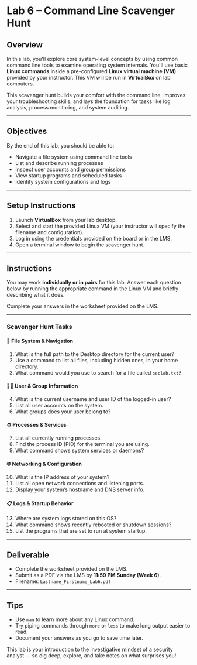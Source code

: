 # Lab 6 – Command Line Scavenger Hunt

## Overview

In this lab, you'll explore core system-level concepts by using common command line tools to examine operating system internals. You'll use basic **Linux commands** inside a pre-configured **Linux virtual machine (VM)** provided by your instructor. This VM will be run in **VirtualBox** on lab computers.

This scavenger hunt builds your comfort with the command line, improves your troubleshooting skills, and lays the foundation for tasks like log analysis, process monitoring, and system auditing.

---

## Objectives
By the end of this lab, you should be able to:
- Navigate a file system using command line tools
- List and describe running processes
- Inspect user accounts and group permissions
- View startup programs and scheduled tasks
- Identify system configurations and logs

---

## Setup Instructions
1. Launch **VirtualBox** from your lab desktop.
2. Select and start the provided Linux VM (your instructor will specify the filename and configuration).
3. Log in using the credentials provided on the board or in the LMS.
4. Open a terminal window to begin the scavenger hunt.

---

## Instructions
You may work **individually or in pairs** for this lab. Answer each question below by running the appropriate command in the Linux VM and briefly describing what it does.

Complete your answers in the worksheet provided on the LMS.

---

### Scavenger Hunt Tasks

#### 📁 File System & Navigation
1. What is the full path to the Desktop directory for the current user?
2. Use a command to list all files, including hidden ones, in your home directory.
3. What command would you use to search for a file called `seclab.txt`?

#### 👷‍♂️ User & Group Information
4. What is the current username and user ID of the logged-in user?
5. List all user accounts on the system.
6. What groups does your user belong to?

#### ⚙️ Processes & Services
7. List all currently running processes.
8. Find the process ID (PID) for the terminal you are using.
9. What command shows system services or daemons?

#### 🌐 Networking & Configuration
10. What is the IP address of your system?
11. List all open network connections and listening ports.
12. Display your system’s hostname and DNS server info.

#### 📋 Logs & Startup Behavior
13. Where are system logs stored on this OS?
14. What command shows recently rebooted or shutdown sessions?
15. List the programs that are set to run at system startup.

---

## Deliverable
- Complete the worksheet provided on the LMS.
- Submit as a PDF via the LMS by **11:59 PM Sunday (Week 6)**.
- Filename: `Lastname_Firstname_Lab6.pdf`

---

## Tips
- Use `man` to learn more about any Linux command.
- Try piping commands through `more` or `less` to make long output easier to read.
- Document your answers as you go to save time later.

This lab is your introduction to the investigative mindset of a security analyst — so dig deep, explore, and take notes on what surprises you!

